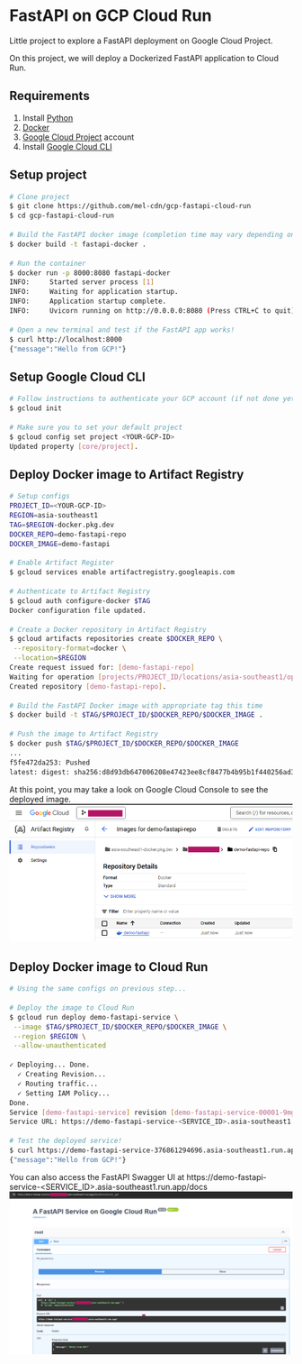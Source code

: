 # FastAPI on GCP Cloud Run

Little project to explore a FastAPI deployment on Google Cloud Project.

On this project, we will deploy a Dockerized FastAPI application to Cloud Run.

## Requirements
1. Install [Python](https://www.python.org/)
2. [Docker](https://www.docker.com/)
3. [Google Cloud Project](https://cloud.google.com/) account
4. Install [Google Cloud CLI](https://cloud.google.com/sdk/docs/install)

## Setup project

```bash
# Clone project
$ git clone https://github.com/mel-cdn/gcp-fastapi-cloud-run
$ cd gcp-fastapi-cloud-run

# Build the FastAPI docker image (completion time may vary depending on your internet speed)
$ docker build -t fastapi-docker .

# Run the container
$ docker run -p 8000:8080 fastapi-docker
INFO:     Started server process [1]
INFO:     Waiting for application startup.
INFO:     Application startup complete.
INFO:     Uvicorn running on http://0.0.0.0:8080 (Press CTRL+C to quit)

# Open a new terminal and test if the FastAPI app works!
$ curl http://localhost:8000
{"message":"Hello from GCP!"}
```

## Setup Google Cloud CLI
```bash
# Follow instructions to authenticate your GCP account (if not done yet)
$ gcloud init

# Make sure you to set your default project
$ gcloud config set project <YOUR-GCP-ID>
Updated property [core/project].
```

## Deploy Docker image to Artifact Registry
```bash
# Setup configs
PROJECT_ID=<YOUR-GCP-ID>
REGION=asia-southeast1
TAG=$REGION-docker.pkg.dev
DOCKER_REPO=demo-fastapi-repo
DOCKER_IMAGE=demo-fastapi

# Enable Artifact Register
$ gcloud services enable artifactregistry.googleapis.com

# Authenticate to Artifact Registry
$ gcloud auth configure-docker $TAG
Docker configuration file updated.

# Create a Docker repository in Artifact Registry
$ gcloud artifacts repositories create $DOCKER_REPO \
 --repository-format=docker \
 --location=$REGION
Create request issued for: [demo-fastapi-repo]
Waiting for operation [projects/PROJECT_ID/locations/asia-southeast1/operations/49cfdf0a-b727-4e36-893f-f1bb275567d2] to complete...done.                                                                                       
Created repository [demo-fastapi-repo].

# Build the FastAPI Docker image with appropriate tag this time
$ docker build -t $TAG/$PROJECT_ID/$DOCKER_REPO/$DOCKER_IMAGE .

# Push the image to Artifact Registry
$ docker push $TAG/$PROJECT_ID/$DOCKER_REPO/$DOCKER_IMAGE
...
f5fe472da253: Pushed
latest: digest: sha256:d8d93db647006208e47423ee8cf8477b4b95b1f440256ad3517334765e2d6847 size: 1991
```
At this point, you may take a look on Google Cloud Console to see the deployed image.
![Docker image in Artifact Registry](images/demo-fastapi-gcp-ar.png)


## Deploy Docker image to Cloud Run

```bash
# Using the same configs on previous step...

# Deploy the image to Cloud Run
$ gcloud run deploy demo-fastapi-service \
 --image $TAG/$PROJECT_ID/$DOCKER_REPO/$DOCKER_IMAGE \
 --region $REGION \
 --allow-unauthenticated
 
✓ Deploying... Done.                                                                                                                                                                                                               
  ✓ Creating Revision...                                                                                                                                                                                                           
  ✓ Routing traffic...                                                                                                                                                                                                             
  ✓ Setting IAM Policy...                                                                                                                                                                                                          
Done.                                                                                                                                                                                                                              
Service [demo-fastapi-service] revision [demo-fastapi-service-00001-9mg] has been deployed and is serving 100 percent of traffic.
Service URL: https://demo-fastapi-service-<SERVICE_ID>.asia-southeast1.run.app

# Test the deployed service!
$ curl https://demo-fastapi-service-376861294696.asia-southeast1.run.app
{"message":"Hello from GCP!"}
```
You can also access the FastAPI Swagger UI at https://demo-fastapi-service-<SERVICE_ID>.asia-southeast1.run.app/docs
![FastAPI Swagger](images/demo-fastapi-swagger.png)
